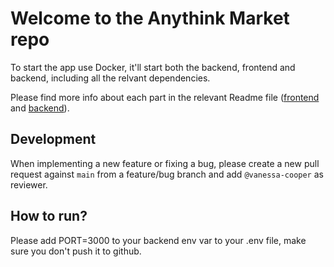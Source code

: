 # Welcome to the Anythink Market repo

To start the app use Docker, it'll start both the backend, frontend and backend, including all the relvant dependencies.

Please find more info about each part in the relevant Readme file ([frontend](frontend/readme.md) and [backend](backend/README.md)).

## Development

When implementing a new feature or fixing a bug, please create a new pull request against `main` from a feature/bug branch and add `@vanessa-cooper` as reviewer.

## How to run?
Please add PORT=3000 to your backend env var to your .env file, make sure you don't push it to github. 
